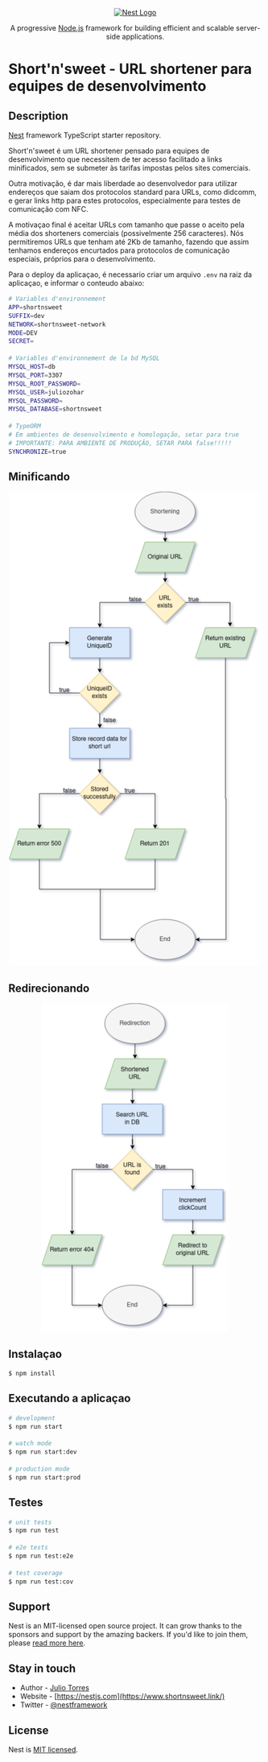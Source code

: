 <p align="center">
  <a href="http://nestjs.com/" target="blank"><img src="https://nestjs.com/img/logo-small.svg" width="200" alt="Nest Logo" /></a>
</p>

[circleci-image]: https://img.shields.io/circleci/build/github/nestjs/nest/master?token=abc123def456
[circleci-url]: https://circleci.com/gh/nestjs/nest

  <p align="center">A progressive <a href="http://nodejs.org" target="_blank">Node.js</a> framework for building efficient and scalable server-side applications.</p>

# Short'n'sweet - URL shortener para equipes de desenvolvimento

## Description

[Nest](https://github.com/nestjs/nest) framework TypeScript starter repository.

Short'n'sweet é um URL shortener pensado para equipes de desenvolvimento que necessitem de ter acesso facilitado a links minificados, sem se submeter às tarifas impostas pelos sites comerciais. 

Outra motivação, é dar mais liberdade ao desenvolvedor para utilizar endereços que saiam dos protocolos standard para URLs, como didcomm, e gerar links http para estes protocolos, especialmente para testes de comunicação com NFC. 

A motivaçao final é aceitar URLs com tamanho que passe o aceito pela média dos shorteners comerciais (possivelmente 256 caracteres). Nós permitiremos URLs que tenham até 2Kb de tamanho, fazendo que assim tenhamos endereços encurtados para protocolos de comunicação especiais, próprios para o desenvolvimento. 

Para o deploy da aplicaçao, é necessario criar um arquivo `.env` na raiz da aplicaçao, e informar o conteudo abaixo: 

```bash
# Variables d'environnement
APP=shortnsweet
SUFFIX=dev
NETWORK=shortnsweet-network
MODE=DEV
SECRET=

# Variables d'environnement de la bd MySQL
MYSQL_HOST=db
MYSQL_PORT=3307
MYSQL_ROOT_PASSWORD=
MYSQL_USER=juliozohar
MYSQL_PASSWORD=
MYSQL_DATABASE=shortnsweet

# TypeORM 
# Em ambientes de desenvolvimento e homologação, setar para true
# IMPORTANTE: PARA AMBIENTE DE PRODUÇÃO, SETAR PARA false!!!!!
SYNCHRONIZE=true

```

## Minificando
<div align="center">
  <img src="assets/images/shortening.png" />
</div>

## Redirecionando
<div align="center">
  <img src="assets/images/redirection.png" />
</div>

## Instalaçao

```bash
$ npm install
```

## Executando a aplicaçao

```bash
# development
$ npm run start

# watch mode
$ npm run start:dev

# production mode
$ npm run start:prod
```

## Testes

```bash
# unit tests
$ npm run test

# e2e tests
$ npm run test:e2e

# test coverage
$ npm run test:cov
```

## Support

Nest is an MIT-licensed open source project. It can grow thanks to the sponsors and support by the amazing backers. If you'd like to join them, please [read more here](https://docs.nestjs.com/support).

## Stay in touch

- Author - [Julio Torres](https://kryptogarten.ca)
- Website - [https://nestjs.com](https://www.shortnsweet.link/)
- Twitter - [@nestframework](https://twitter.com/nestframework)

## License

Nest is [MIT licensed](LICENSE).

